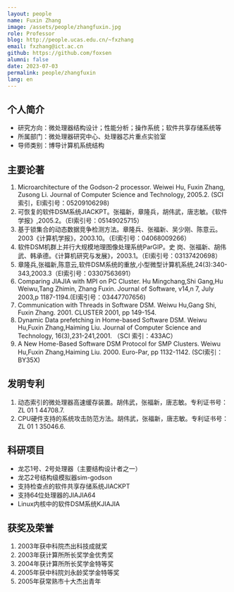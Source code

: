 ```yaml
---
layout: people
name: Fuxin Zhang
image: /assets/people/zhangfuxin.jpg
role: Professor
blog: http://people.ucas.edu.cn/~fxzhang
email: fxzhang@ict.ac.cn
github: https://github.com/foxsen
alumni: false
date: 2023-07-03
permalink: people/zhangfuxin
lang: en
---
```


## 个人简介

* 研究方向：微处理器结构设计；性能分析；操作系统；软件共享存储系统等
* 所属部门：微处理器研究中心、处理器芯片重点实验室
* 导师类别：博导计算机系统结构

## 主要论著

1. Microarchitecture of the Godson-2 processor. Weiwei Hu, Fuxin Zhang, Zusong Li. Journal of Computer Science and Technology, 2005.2. (SCI索引，EI索引号：05209106298)
2. 可恢复的软件DSM系统JIACKPT。张福新，章隆兵，胡伟武，唐志敏。《软件学报》,2005.2。（EI索引号：05149025715）
3. 基于锁集合的动态数据竞争检测方法。章隆兵、张福新、吴少刚、陈意云。2003《计算机学报》，2003.10。（EI索引号：04068009266）
4. 软件DSM机群上并行大规模地理图像处理系统ParGIP。史 岗、张福新、胡伟武、韩承德。《计算机研究与发展》，2003.1。（EI索引号：03137420698）
5. 章隆兵,张福新,陈意云,软件DSM系统的重放,小型微型计算机系统,24(3):340-343,2003.3（EI索引号：03307563691）
6. Comparing JIAJIA with MPI on PC Cluster. Hu Mingchang,Shi Gang,Hu Weiwu,Tang Zhimin, Zhang Fuxin. Journal of Software, v14,n 7, July 2003,p 1187-1194.(EI索引号：03447707656)
7. Communication with Threads in Software DSM. Weiwu Hu,Gang Shi, Fuxin Zhang. 2001. CLUSTER 2001, pp 149-154.
8. Dynamic Data prefetching in Home-based Software DSM. Weiwu Hu,Fuxin Zhang,Haiming Liu. Journal of Computer Science and Technology, 16(3),231-241,2001. （SCI 索引：433AC）
9. A New Home-Based Software DSM Protocol for SMP Clusters. Weiwu Hu,Fuxin Zhang,Haiming Liu. 2000. Euro-Par, pp 1132-1142. (SCI索引：BY35X)

## 发明专利

1. 动态索引的微处理器高速缓存装置。胡伟武，张福新，唐志敏。专利证书号：ZL 01 1 44708.7.
2. CPU硬件支持的系统攻击防范方法。胡伟武，张福新，唐志敏。专利证书号：ZL 01 1 35046.6.

## 科研项目

* 龙芯1号、2号处理器（主要结构设计者之一）
* 龙芯2号结构级模拟器sim-godson
* 支持检查点的软件共享存储系统JIACKPT
* 支持64位处理器的JIAJIA64
* Linux内核中的软件DSM系统KJIAJIA

## 获奖及荣誉

1. 2003年获中科院杰出科技成就奖
2. 2003年获计算所所长奖学金优秀奖
3. 2004年获计算所所长奖学金特等奖
4. 2005年获中科院刘永龄奖学金特等奖
5. 2005年获常熟市十大杰出青年
